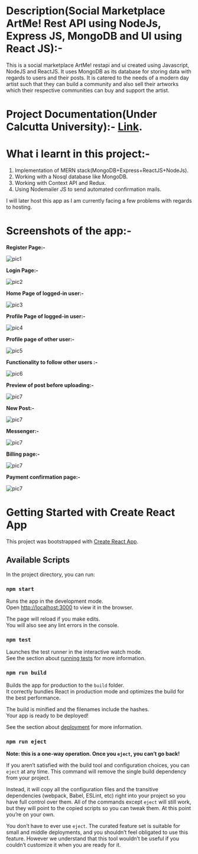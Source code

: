 # Description(Social Marketplace ArtMe! Rest API using NodeJs, Express JS, MongoDB and UI using React JS):-
This is a social marketplace ArtMe! restapi and ui created using Javascript, NodeJS and ReactJS. It uses MongoDB as its database for storing data with regards to users and their posts. It is catered to the needs of a modern day artist such that they can build a community and also sell their artworks which their respective communities can buy and support the artist.

# Project Documentation(Under Calcutta University):- [Link](https://drive.google.com/file/d/1gfRDb-KRtuF62OU2DS32zhCf2E4eklqz/view?usp=sharing).


# What i learnt in this project:-
1) Implementation of MERN stack(MongoDB+Express+ReactJS+NodeJs).
2) Working with a Nosql database like MongoDB.
3) Working with Context API and Redux.
4) Using Nodemailer JS to send automated confirmation mails.

I will later host this app as I am currently facing a few problems with regards to hosting.

# Screenshots of the app:-
<p><b>Register Page:-</b></p>
<img src="./ss/register.png" alt="pic1" />
<p><b>Login Page:-</b></p>
<img src="./ss/login.png" alt="pic2" />
<p><b>Home Page of logged-in user:-</b></p>
<img src="./ss/home.png" alt="pic3" />
<p><b>Profile Page of logged-in user:-</b></p>
<img src="./ss/profile.png" alt="pic4" />
<p><b>Profile page of other user:-</b></p>
<img src="./ss/other_user.png" alt="pic5" />
<p><b>Functionality to follow other users :-</b></p>
<img src="./ss/follow.png" alt="pic6" />
<p><b>Preview of post before uploading:-</b></p>
<img src="./ss/preview.png" alt="pic7" />
<p><b>New Post:-</b></p>
<img src="./ss/post.png" alt="pic7" />
<p><b>Messenger:-</b></p>
<img src="./ss/messenger.png" alt="pic7" />
<p><b>Billing page:-</b></p>
<img src="./ss/billing2.png" alt="pic7" />
<p><b>Payment confirmation page:-</b></p>
<img src="./ss/thankyou.png" alt="pic7" />

# Getting Started with Create React App

This project was bootstrapped with [Create React App](https://github.com/facebook/create-react-app).

## Available Scripts

In the project directory, you can run:

### `npm start`

Runs the app in the development mode.\
Open [http://localhost:3000](http://localhost:3000) to view it in the browser.

The page will reload if you make edits.\
You will also see any lint errors in the console.

### `npm test`

Launches the test runner in the interactive watch mode.\
See the section about [running tests](https://facebook.github.io/create-react-app/docs/running-tests) for more information.

### `npm run build`

Builds the app for production to the `build` folder.\
It correctly bundles React in production mode and optimizes the build for the best performance.

The build is minified and the filenames include the hashes.\
Your app is ready to be deployed!

See the section about [deployment](https://facebook.github.io/create-react-app/docs/deployment) for more information.

### `npm run eject`

**Note: this is a one-way operation. Once you `eject`, you can’t go back!**

If you aren’t satisfied with the build tool and configuration choices, you can `eject` at any time. This command will remove the single build dependency from your project.

Instead, it will copy all the configuration files and the transitive dependencies (webpack, Babel, ESLint, etc) right into your project so you have full control over them. All of the commands except `eject` will still work, but they will point to the copied scripts so you can tweak them. At this point you’re on your own.

You don’t have to ever use `eject`. The curated feature set is suitable for small and middle deployments, and you shouldn’t feel obligated to use this feature. However we understand that this tool wouldn’t be useful if you couldn’t customize it when you are ready for it.

